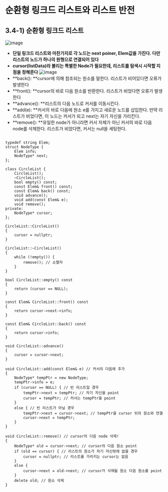 순환형 링크드 리스트와 리스트 반전
==================================
## 3.4-1) 순환형 링크드 리스트
![image](https://user-images.githubusercontent.com/50229148/107309071-1cdcbb80-6acd-11eb-9297-c786676b6edb.png)
* **단일 링크드 리스트와 마찬가지로 각 노드는 next poiner, Elem값을 가진다. 다만 리스트의 노드가 하나의 원형으로 연결되어 있다**
* **cursor(listData)라 불리는 특별한 Node가 필요한데, 리스트를 탐색시 시작할 지점을 정해준다**
![image](https://user-images.githubusercontent.com/50229148/107309526-ef444200-6acd-11eb-8d6e-dc2005da7cd6.png)
* **back(): **cursor에 의해 참조되는 원소를 말한다. 리스트가 비어있다면 오류가 발생한다
* **front(): **cursor의 바로 다음 원소를 반환한다. 리스트가 비었다면 오류가 발생한다
* **advance(): **리스트의 다음 노드로 커서를 이동시킨다.
* **add(e): **커서의 바로 다음에 원소 e를 가지고 새로운 노드를 삽입한다. 만약 리스트가 비었다면, 이 노드는 커서가 되고 next는 자기 자신을 가리킨다.
* **remove(): **유일한 node가 아니라면 커서 자체가 아닌 커서의 바로 다음 node를 삭제한다. 리스트가 비었다면, 커서는 null을 세팅한다.
<pre><code>
typedef string Elem;
struct NodeType {
	Elem info;
	NodeType* next;
};

class CircleList {
	CircleList();
	~CircleList();
	bool empty() const;
	const Elem& front() const;
	const Elem& back() const;
	void advance();
	void add(const Elem& e);
	void remove();
private:
	NodeType* cursor;
};

CircleList::CircleList()
{
	cursor = nullptr;
}

CircleList::~CircleList()
{
	while (!empty()) {
		remove(); // 소멸자
	}
}

bool CircleList::empty() const
{
	return (cursor == NULL);
}

const Elem& CircleList::front() const
{
	return cursor->next->info;
}

const Elem& CircleList::back() const
{
	return cursor->info;
}

void CircleList::advance()
{
	cursor = cursor->next;
}

void CircleList::add(const Elem& e) // 커서의 다음에 추가
{
	NodeType* tempPtr = new NodeType;
	tempPtr->info = e;
	if (cursor == NULL) { // 빈 리스트일 경우
		tempPtr->next = tempPtr; // 자기 자신을 point
		cursor = tempPtr; // 커서는 tempPtr을 point
	}
	else { // 빈 리스트가 아닐 경우
		tempPtr->next = cursor->next; // tempPtr을 cursor 뒤의 원소와 연결
		cursor->next = tempPtr;
	}
}

void CircleList::remove() // cursor의 다음 node 삭제!
{
	NodeType* old = cursor->next; // cursor의 다음 원소 point
	if (old == cursor) { // 리스트의 원소가 자기 자신밖에 없을 경우
		cursor = nullptr; // 리스트를 가리키는 cursor는 없음
	}
	else {
		cursor->next = old->next; // cursor가 삭제될 원소 다음 원소를 point
	}
	delete old; // 원소 삭제
}</code></pre>

